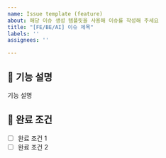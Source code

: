 ```yaml
---
name: Issue template (feature)
about: 해당 이슈 생성 템플릿을 사용해 이슈를 작성해 주세요
title: "[FE/BE/AI] 이슈 제목"
labels: ''
assignees: ''

---
```


## :hammer: 기능 설명

기능 설명

## 📑 완료 조건

- [ ] 완료 조건 1
- [ ] 완료 조건 2
